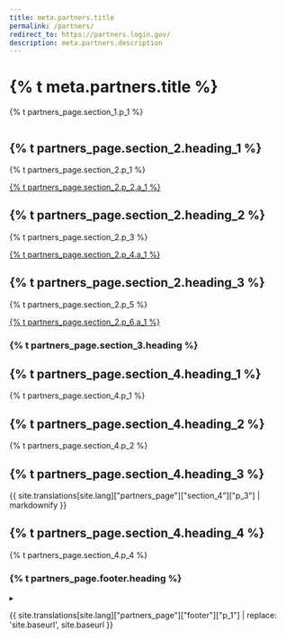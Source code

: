 ```yaml
---
title: meta.partners.title
permalink: /partners/
redirect_to: https://partners.login.gov/
description: meta.partners.description
---
```


<div class="bg-navy">
  <div class="container cntnr-wide px2 flex flex-center flex-justify">
    <div class="sm-col-8 py3 sm-py4">
      <h1 class="mt0 mb1 white">
        {% t meta.partners.title %}
      </h1>
      <p class="mb0 white fs-20p">
        {% t partners_page.section_1.p_1 %}
      </p>
    </div>
    <div class="sm-show sm-col-3 center">
      <img alt="" src="{{ '/assets/img/dev-landing.png' | relative_url }}" style="max-width:80%;">
    </div>
  </div>
</div>

<div class="bg-white">
  <div class="container cntnr-wide px2 pt4 pb2">
    <div class="clearfix mxn3">
      <div class="sm-col sm-col-4 px3">
        <h2 class="mt0 mb2 pb2 gray border-bottom border-light-blue" markdown="1">
          {% t partners_page.section_2.heading_1 %}
        </h2>
        <p class="mb3">
          {% t partners_page.section_2.p_1 %}
        </p>
        <p>
          <a href="{{ '/partners/our-agency-partners/' | relative_url }}" class="btn btn-primary btn-wide mb2">
            {% t partners_page.section_2.p_2.a_1 %}
          </a>
        </p>
      </div>
      <div class="sm-col sm-col-4 px3">
        <h2 class="mt0 mb2 pb2 gray border-bottom border-light-blue" markdown="1">
          {% t partners_page.section_2.heading_2 %}
        </h2>
        <p class="mb3">
          {% t partners_page.section_2.p_3 %}
        </p>
        <p>
          <a href="{{ '/partners/why-login-gov/' | relative_url }}" class="btn btn-primary btn-wide mb2">
            {% t partners_page.section_2.p_4.a_1 %}
          </a>
        </p>
      </div>
      <div class="sm-col sm-col-4 px3">
        <h2 class="mt0 mb2 pb2 gray border-bottom border-light-blue" markdown="1">
          {% t partners_page.section_2.heading_3 %}
        </h2>
        <p class="mb3">
          {% t partners_page.section_2.p_5 %}
        </p>
        <p>
          <a href="{{ 'https://share.hsforms.com/16DIoo--rTU2xbNW1MShkBg3ak9e' | relative_url }}" class="btn btn-primary btn-wide mb2" target="_blank">
            {% t partners_page.section_2.p_6.a_1 %}
          </a>
        </p>
      </div>
    </div>
  </div>
</div>
<div class="bg-white">
  <div class="container cntnr-wide px2 py3 center">
    <h3 class="inline align-middle gray border-bottom border-light-blue">{% t partners_page.section_3.heading %}</h3>
  </div>
</div>
<div class="bg-white">
  <div class="container cntnr-wide px2 pt4 pb2">
    <div class="clearfix mxn3">
      <div class="sm-col sm-col-6 px3">
        <h2 class="mt0 mb2 pb2" markdown="1">
          {% t partners_page.section_4.heading_1 %}
        </h2>
        <p class="mb3">
          {% t partners_page.section_4.p_1 %}
        </p>
      </div>
      <div class="sm-col sm-col-6 px3">
        <h2 class="mt0 mb2 pb2" markdown="1">
          {% t partners_page.section_4.heading_2 %}
        </h2>
        <p class="mb3">
          {% t partners_page.section_4.p_2 %}
        </p>
      </div>
    </div>
  </div>
</div>
<div class="bg-white">
  <div class="container cntnr-wide px2 pt4 pb2">
    <div class="clearfix mxn3">
      <div class="sm-col sm-col-6 px3">
        <h2 class="mt0 mb2 pb2" markdown="1">
          {% t partners_page.section_4.heading_3 %}
        </h2>
        <p class="mb3">
          {{ site.translations[site.lang]["partners_page"]["section_4"]["p_3"] | markdownify }}
        </p>
      </div>
      <div class="sm-col sm-col-6 px3">
        <h2 class="mt0 mb2 pb2" markdown="1">
          {% t partners_page.section_4.heading_4 %}
        </h2>
        <p class="mb3">
          {% t partners_page.section_4.p_4 %}
        </p>
      </div>
    </div>
  </div>
</div>
<div class="bg-lightest-blue">
  <div class="container cntnr-wide px2 py3 center">
    <h3 class="inline align-middle">{% t partners_page.footer.heading %}</h3>
    <span class="inline-block sm-px1 h1 blue align-middle line-height-1">▸</span>
    <p class="m0 fs-20p inline align-middle" markdown="1">
      {{ site.translations[site.lang]["partners_page"]["footer"]["p_1"] | replace: 'site.baseurl', site.baseurl }}
    </p>
  </div>
</div>
